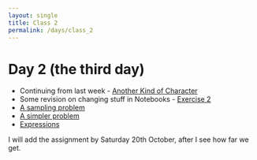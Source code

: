 ```yaml
---
layout: single
title: Class 2
permalink: /days/class_2
---
```


# Day 2 (the third day)

* Continuing from last week - [Another Kind of
  Character](../chapters/01/Another_Kind_Of_Character)
* Some revision on changing stuff in Notebooks - [Exercise 2](../exercise_2)
* [A sampling problem](../chapters/02/sampling_problem)
* [A simpler problem](../chapters/02/three_girls)
* [Expressions](../chapters/02/Expressions)

I will add the assignment by Saturday 20th October, after I see how far we get.
